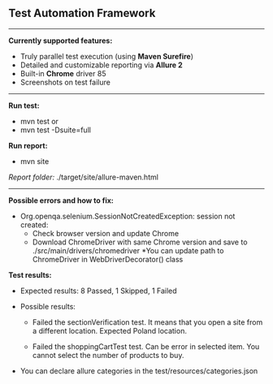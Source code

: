 Test Automation Framework
-
---
**Currently supported features:**

- Truly parallel test execution (using **Maven Surefire**)
- Detailed and customizable reporting via **Allure 2**
- Built-in **Chrome** driver 85
- Screenshots on test failure

---

**Run test:**

- mvn test
or 
- mvn test -Dsuite=full

**Run report:**

- mvn site

*Report folder:*
 ./target/site/allure-maven.html
 
 
---

**Possible errors and how to fix:**
- Org.openqa.selenium.SessionNotCreatedException: session not created:
    - Check browser version and update Chrome 
    - Download ChromeDriver with same Chrome version and save to ./src/main/drivers/chromedriver
  *You can update path to ChromeDriver in WebDriverDecorator() class
    
**Test results:**
- Expected results: 8 Passed, 1 Skipped, 1 Failed

- Possible results: 
    - Failed the sectionVerification test. It means that you open a site from a different location.
    Expected Poland location.
    
    - Failed the shoppingCartTest test. Can be error in selected item. 
    You cannot select the number of products to buy.
    
- You can declare allure categories in the test/resources/categories.json
    
    